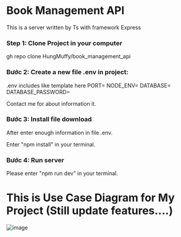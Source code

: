 # Book Management API
This is a server written by Ts with framework Express

### Step 1: Clone Project in your computer
gh repo clone HungMuffy/book_management_api
### Bước 2: Create a new file .env in project:
.env includes like template here
PORT=
NODE_ENV=
DATABASE=
DATABASE_PASSWORD=

Contact me for about information it.
### Bước 3: Install file download
After enter enough information in file .env.

Enter "npm install" in your terminal.

### Bước 4: Run server
Please enter "npm run dev" in your terminal.


# This is Use Case Diagram for My Project (Still update features....)
![image](https://user-images.githubusercontent.com/94952913/229049363-96b90066-a5f4-47f3-9fa9-34d7fed6bec0.png)

